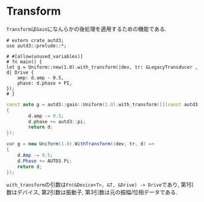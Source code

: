 # Transform

`Transform`は`Gain`になんらかの後処理を適用するための機能である.

```rust,edition2021
# extern crate autd3;
use autd3::prelude::*;

# #[allow(unused_variables)]
# fn main() {
let g = Uniform::new(1.0).with_transform(|dev, tr: &LegacyTransducer , d| Drive {
    amp: d.amp - 0.5,
    phase: d.phase + PI,
});
# }
```

```cpp
const auto g = autd3::gain::Uniform(1.0).with_transform([](const autd3::Device& dev, const autd3::Transducer& tr,  autd3::Drive d) -> autd3::Drive
{
        d.amp -= 0.5;
        d.phase += autd3::pi;
        return d;
});
```

```cs
var g = new Uniform(1.0).WithTransform((dev, tr, d) =>
{
    d.Amp -= 0.5;
    d.Phase += AUTD3.Pi;
    return d;
});
```

`with_transform`の引数は`Fn(&Device<T>, &T, &Drive) -> Drive`であり, 第1引数はデバイス, 第2引数は振動子, 第3引数は元の振幅/位相データである.
